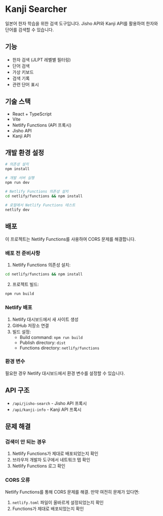 # Kanji Searcher

일본어 한자 학습을 위한 검색 도구입니다. Jisho API와 Kanji API를 활용하여 한자와 단어를 검색할 수 있습니다.

## 기능

- 한자 검색 (JLPT 레벨별 필터링)
- 단어 검색
- 가상 키보드
- 검색 기록
- 관련 단어 표시

## 기술 스택

- React + TypeScript
- Vite
- Netlify Functions (API 프록시)
- Jisho API
- Kanji API

## 개발 환경 설정

```bash
# 의존성 설치
npm install

# 개발 서버 실행
npm run dev

# Netlify Functions 의존성 설치
cd netlify/functions && npm install

# 로컬에서 Netlify Functions 테스트
netlify dev
```

## 배포

이 프로젝트는 Netlify Functions를 사용하여 CORS 문제를 해결합니다.

### 배포 전 준비사항

1. Netlify Functions 의존성 설치:
```bash
cd netlify/functions && npm install
```

2. 프로젝트 빌드:
```bash
npm run build
```

### Netlify 배포

1. Netlify 대시보드에서 새 사이트 생성
2. GitHub 저장소 연결
3. 빌드 설정:
   - Build command: `npm run build`
   - Publish directory: `dist`
   - Functions directory: `netlify/functions`

### 환경 변수

필요한 경우 Netlify 대시보드에서 환경 변수를 설정할 수 있습니다.

## API 구조

- `/api/jisho-search` - Jisho API 프록시
- `/api/kanji-info` - Kanji API 프록시

## 문제 해결

### 검색이 안 되는 경우

1. Netlify Functions가 제대로 배포되었는지 확인
2. 브라우저 개발자 도구에서 네트워크 탭 확인
3. Netlify Functions 로그 확인

### CORS 오류

Netlify Functions를 통해 CORS 문제를 해결. 만약 여전히 문제가 있다면:
1. `netlify.toml` 파일이 올바르게 설정되었는지 확인
2. Functions가 제대로 배포되었는지 확인
